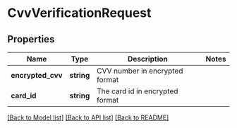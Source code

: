 # CvvVerificationRequest

## Properties
Name | Type | Description | Notes
------------ | ------------- | ------------- | -------------
**encrypted_cvv** | **string** | CVV number in encrypted format | 
**card_id** | **string** | The card id in encrypted format | 

[[Back to Model list]](../../README.md#documentation-for-models) [[Back to API list]](../../README.md#documentation-for-api-endpoints) [[Back to README]](../../README.md)

